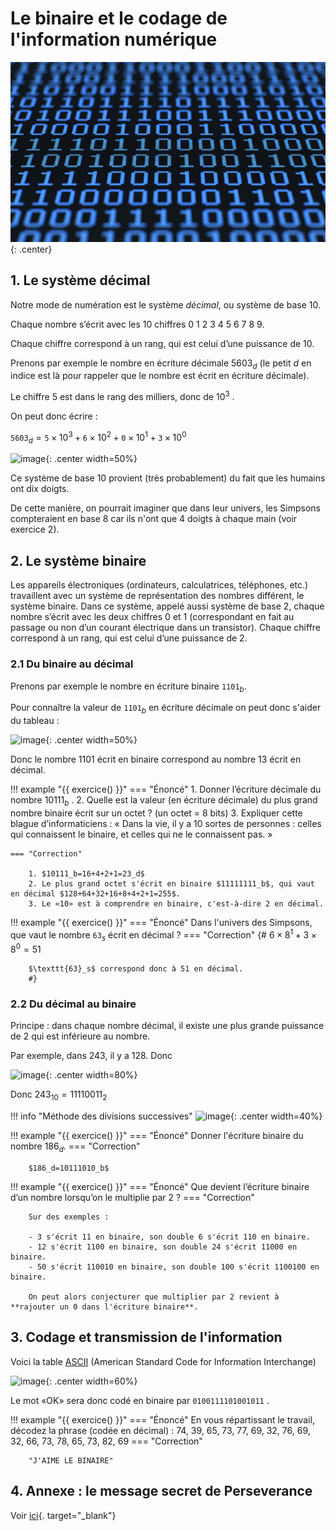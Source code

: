 # Le binaire et le codage de l'information numérique

![image](data/img.png){: .center}



## 1. Le système décimal

Notre mode de numération est le système *décimal*, ou système de base 10.

Chaque nombre s’écrit avec les 10 chiffres 0 1 2 3 4 5 6 7 8 9.

Chaque chiffre correspond à un rang, qui est celui d’une puissance de 10.


Prenons par exemple le nombre en écriture décimale $5603_d$ (le petit *d* en indice est là pour rappeler que le nombre
est écrit en écriture décimale).

Le chiffre 5 est dans le rang des milliers, donc de $10^3$ .

On peut donc écrire :

$\texttt{5603}_d=\texttt{5} \times 10^3 + \texttt{6} \times 10^2 + \texttt{0} \times 10^1 + \texttt{3} \times 10^0$

![image](data/tab10.png){: .center width=50%}



Ce système de base 10 provient (très probablement) du fait que les humains ont dix doigts.

De cette manière, on pourrait imaginer que dans leur univers, les Simpsons compteraient en base 8 car ils n'ont que 4 doigts à chaque main (voir exercice 2).




## 2. Le système binaire

Les appareils électroniques (ordinateurs, calculatrices, téléphones, etc.) travaillent avec un système de représentation des nombres différent, le système binaire. Dans ce système, appelé aussi système de base 2, chaque nombre
s’écrit avec les deux chiffres 0 et 1 (correspondant en fait au passage ou non d’un courant électrique dans un
transistor). Chaque chiffre correspond à un rang, qui est celui d’une puissance de 2.

### 2.1 Du binaire au décimal

Prenons par exemple le nombre en écriture binaire $\texttt{1101}_b$.

Pour connaître la valeur de $\texttt{1101}_b$ en écriture décimale on peut donc s'aider du tableau :

![image](data/tabbin.png){: .center width=50%}


Donc le nombre 1101 écrit en binaire correspond au nombre 13 écrit en décimal.


!!! example "{{ exercice() }}"
    === "Énoncé"
        1. Donner l’écriture décimale du nombre $10111_b$ .
        2. Quelle est la valeur (en écriture décimale) du plus grand nombre binaire écrit sur un octet ? (un octet = 8
        bits)
        3. Expliquer cette blague d’informaticiens :
        « Dans la vie, il y a 10 sortes de personnes : celles qui connaissent le binaire, et celles qui ne le connaissent
        pas. »
    
    === "Correction"
        
        1. $10111_b=16+4+2+1=23_d$
        2. Le plus grand octet s'écrit en binaire $11111111_b$, qui vaut en décimal $128+64+32+16+8+4+2+1=255$.
        3. Le «10» est à comprendre en binaire, c'est-à-dire 2 en décimal.
        
        


!!! example "{{ exercice() }}"
    === "Énoncé"
        Dans l'univers des Simpsons, que vaut le nombre $\texttt{63}_s$ écrit en décimal ?
    === "Correction"
        {#
        $6 \times 8^1 + 3 \times 8^0 = 51$ 

        $\texttt{63}_s$ correspond donc à 51 en décimal.
        #}

### 2.2 Du décimal au binaire

Principe : dans chaque nombre décimal, il existe une plus grande puissance de 2 qui est inférieure au nombre.

Par exemple, dans 243, il y a 128. Donc

![image](data/dec.png){: .center width=80%}

Donc $243_{10}=11110011_2$

!!! info "Méthode des divisions successives"
    ![image](data/div.png){: .center width=40%}
    

!!! example "{{ exercice() }}"
    === "Énoncé"
        Donner l'écriture binaire du nombre $186_d$.
    === "Correction"
        
        $186_d=10111010_b$
        

!!! example "{{ exercice() }}"
    === "Énoncé"
        Que devient l’écriture binaire d’un nombre lorsqu’on le multiplie par 2 ?
    === "Correction"
        
        Sur des exemples : 

        - 3 s'écrit 11 en binaire, son double 6 s'écrit 110 en binaire.
        - 12 s'écrit 1100 en binaire, son double 24 s'écrit 11000 en binaire.
        - 50 s'écrit 110010 en binaire, son double 100 s'écrit 1100100 en binaire.
        
        On peut alors conjecturer que multiplier par 2 revient à **rajouter un 0 dans l'écriture binaire**. 
        

## 3. Codage et transmission de l'information

Voici la table [ASCII](https://fr.wikipedia.org/wiki/American_Standard_Code_for_Information_Interchange) (American Standard Code for Information Interchange)

![image](data/ascii.png){: .center width=60%}

Le mot «OK» sera donc codé en binaire par ```0100111101001011``` .

!!! example "{{ exercice() }}"
    === "Énoncé"
        En vous répartissant le travail, décodez la phrase (codée en décimal) :
        74, 39, 65, 73, 77, 69, 32, 76, 69, 32, 66, 73, 78, 65, 73, 82, 69
    === "Correction"
        
        "J'AIME LE BINAIRE"
        



## 4. Annexe : le message secret de Perseverance

Voir [ici](https://glassus.github.io/snt/Theme0_Bases_de_Python/Exercice_Perseverance/){. target="_blank"}

